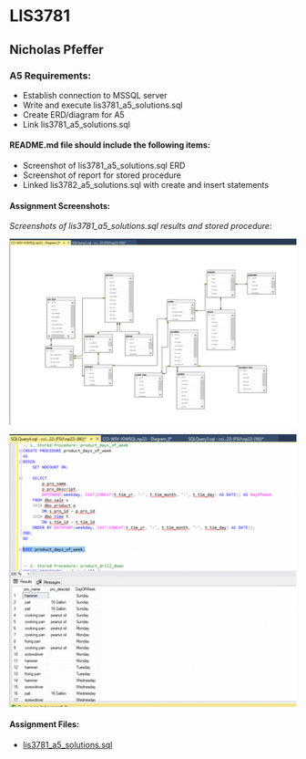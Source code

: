 # LIS3781

## Nicholas Pfeffer

### A5 Requirements:

* Establish connection to MSSQL server
* Write and execute lis3781_a5_solutions.sql
* Create ERD/diagram for A5
* Link lis3781_a5_solutions.sql

#### README.md file should include the following items:

* Screenshot of lis3781_a5_solutions.sql ERD
* Screenshot of report for stored procedure
* Linked lis3782_a5_solutions.sql with create and insert statements

#### Assignment Screenshots:

*Screenshots of lis3781_a5_solutions.sql results and stored procedure*:

![lis3781_a5_solutions.sql ERD](./img/erd.png)

![lis3781_a5_procedure.sql results](./img/a5_stored_procedure.png)

#### Assignment Files:

* [lis3781_a5_solutions.sql](./lis3781_a5_solutions.sql)